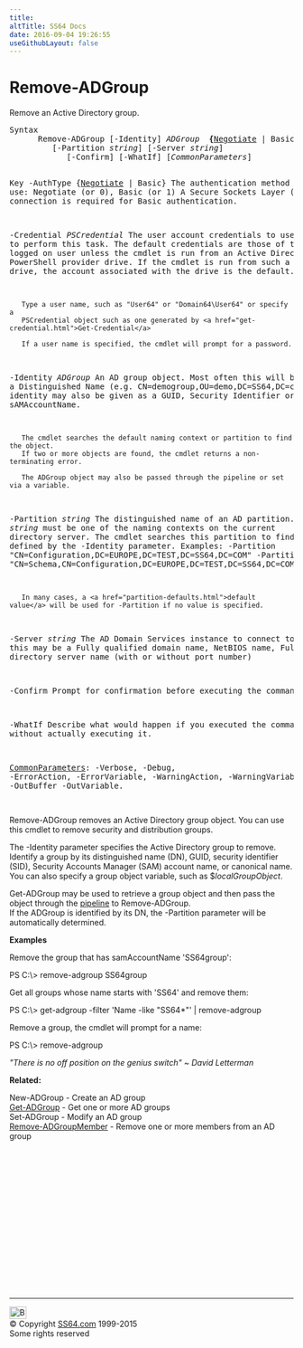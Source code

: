 ```yaml
---
title:
altTitle: SS64 Docs
date: 2016-09-04 19:26:55
useGithubLayout: false
---
```

<!-- #BeginLibraryItem "/Library/head_ps.lbi" --><!-- #EndLibraryItem --><h1>Remove-ADGroup</h1> 
<p>Remove an Active Directory group.</p>
<pre>Syntax
      Remove-ADGroup [-Identity] <i>ADGroup</i>  <b>{</b><u>Negotiate</u> | Basic<b>}</b>] [-Credential <i>PSCredential</i>]
         [-Partition <i>string</i>] [-Server <i>string</i>]
            [-Confirm] [-WhatIf] [<i>CommonParameters</i>]

Key
   -AuthType {<u>Negotiate</u> | Basic}
       The authentication method to use: Negotiate (or 0), Basic (or 1)
       A Secure Sockets Layer (SSL) connection is required for Basic authentication.

   -Credential <i>PSCredential</i>
       The user account credentials to use to perform this task.
       The default credentials are those of the currently logged on user unless the
       cmdlet is run from an Active Directory PowerShell provider drive.
       If the cmdlet is run from such a provider drive, the account associated with the drive is the default.

       Type a user name, such as "User64" or "Domain64\User64" or specify a
       PSCredential object such as one generated by <a href="get-credential.html">Get-Credential</a> 

       If a user name is specified, the cmdlet will prompt for a password.

   -Identity <i>ADGroup</i>
       An AD group object. Most often this will be a Distinguished Name (e.g. CN=demogroup,OU=demo,DC=SS64,DC=com)
       The identity may also be given as a GUID, Security Identifier or sAMAccountName.

       The cmdlet searches the default naming context or partition to find the object.
       If two or more objects are found, the cmdlet returns a non-terminating error.

       The ADGroup object may also be passed through the pipeline or set via a variable.

   -Partition <i>string</i>
       The distinguished name of an AD partition.
       <i>string</i> must be one of the naming contexts on the current directory server.
       The cmdlet searches this partition to find the object defined by the -Identity parameter.
       Examples:
         -Partition "CN=Configuration,DC=EUROPE,DC=TEST,DC=SS64,DC=COM"
         -Partition "CN=Schema,CN=Configuration,DC=EUROPE,DC=TEST,DC=SS64,DC=COM"

       In many cases, a <a href="partition-defaults.html">default value</a> will be used for -Partition if no value is specified.

   -Server <i>string</i>
       The AD Domain Services instance to connect to, this may be a Fully qualified domain name,
       NetBIOS name, Fully qualified directory server name (with or without port number)

   -Confirm
       Prompt for confirmation before executing the command.

   -WhatIf
       Describe what would happen if you executed the command without actually executing it.

   <a href="common.html">CommonParameters</a>:
       -Verbose, -Debug, -ErrorAction, -ErrorVariable, -WarningAction, -WarningVariable,
       -OutBuffer -OutVariable.

</pre>
<p>Remove-ADGroup  removes an Active Directory group object. You can use this cmdlet to remove security and 
distribution groups.</p>
<p>The -Identity parameter specifies the Active Directory group to remove. Identify a group by its distinguished name (DN), GUID, security identifier (SID), Security Accounts Manager (SAM) account name, or canonical name. You can also specify a group object variable, such as $<i>localGroupObject</i>.</p>
<p>Get-ADGroup may be used to retrieve a group
object and then pass the object through the <a href="syntax-pipeline.html">pipeline</a> to Remove-ADGroup.<br>
If the ADGroup is  identified by its DN, the -Partition parameter will be automatically determined.</p>
<p><b>Examples</b></p>
<p>Remove the group that has samAccountName 'SS64group':</p>
<p><span class="code">PS C:\&gt; remove-adgroup SS64group</span></p>
<p>Get all groups whose name starts with 'SS64' and remove them:</p>
<p><span class="code">PS C:\&gt; get-adgroup -filter 'Name -like "SS64*"' | remove-adgroup</span></p>
<p>Remove a group, the cmdlet will prompt for a name:</p>
<p class="code">PS C:\&gt; remove-adgroup</p>
<p class="quote"><i>"There is no off position on the genius switch" ~  David Letterman</i></p>
<p><b>Related:</b></p>
<p>New-ADGroup - Create an AD group<br>
<a href="get-adgroup.html">Get-ADGroup</a> - Get one or more AD groups<br>
Set-ADGroup - Modify an AD group<br>
<a href="remove-adgroupmember.html">Remove-ADGroupMember</a> - Remove one or more members from an AD group</p><!-- #BeginLibraryItem "/Library/foot_ps.lbi" --><p>
<!-- PowerShell300 -->
<ins class="adsbygoogle" style="display:inline-block;width:300px;height:250px" data-ad-client="ca-pub-6140977852749469" data-ad-slot="6253539900"></ins>
<script>
(adsbygoogle = window.adsbygoogle || []).push({});
</script></p>
<hr>
<div id="bl" class="footer"><a href="remove-adgroup.html#"><img src="../images/top.png" width="30" height="22" alt="Back to the Top"></a></div>
<div id="br" class="footer, tagline">© Copyright <a href="http://ss64.com/">SS64.com</a> 1999-2015<br>
Some rights reserved</div><!-- #EndLibraryItem -->

